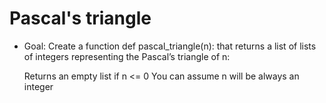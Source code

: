 # Pascal's triangle

- Goal: Create a function def pascal_triangle(n): that returns a list of lists of integers representing the Pascal’s triangle of n:

  Returns an empty list if n <= 0
  You can assume n will be always an integer
